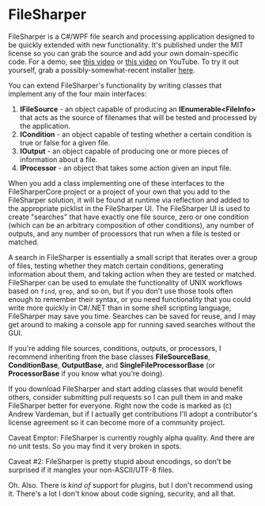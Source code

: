 # FileSharper

FileSharper is a C#/WPF file search and processing application designed to be quickly extended with new functionality.  It's published under the MIT license so you can grab the source and add your own domain-specific code.  For a demo, see [this video](https://youtu.be/fp4KZXTEaZE) or [this video](https://youtu.be/ACOryNATedE) on YouTube.  To try it out yourself, grab a possibly-somewhat-recent installer [here](http://www.flamingtortoise.com/FileSharper/).

You can extend FileSharper's functionality by writing classes that implement any of the four main interfaces:

1. **IFileSource** - an object capable of producing an **IEnumerable&lt;FileInfo&gt;** that acts as the source of filenames that will be tested and processed by the application.
2. **ICondition** - an object capable of testing whether a certain condition is true or false for a given file.
3. **IOutput** - an object capable of producing one or more pieces of information about a file.
4. **IProcessor** - an object that takes some action given an input file.

When you add a class implementing one of these interfaces to the FileSharperCore project or a project of your own that you add to the FileSharper solution, it will be found at runtime via reflection and added to the appropriate picklist in the FileSharper UI.  The FileSharper UI is used to create "searches" that have exactly one file source, zero or one condition (which can be an arbitrary composition of other conditions), any number of outputs, and any number of processors that run when a file is tested or matched.

A search in FileSharper is essentially a small script that iterates over a group of files, testing whether they match certain conditions, generating information about them, and taking action when they are tested or matched.  FileSharper can be used to emulate the functionality of UNIX workflows based on `find`, `grep`, and so on, but if you don't use those tools often enough to remember their syntax, or you need functionality that you could write more quickly in C#/.NET than in some shell scripting language, FileSharper may save you time.  Searches can be saved for reuse, and I may get around to making a console app for running saved searches without the GUI.

If you're adding file sources, conditions, outputs, or processors, I recommend inheriting from the base classes **FileSourceBase**, **ConditionBase**, **OutputBase**, and **SingleFileProcessorBase** (or **ProcessorBase** if you know what you're doing).

If you download FileSharper and start adding classes that would benefit others, consider submitting pull requests so I can pull them in and make FileSharper better for everyone.  Right now the code is marked as (c) Andrew Vardeman, but if I actually get contributions I'll adopt a contributor's license agreement so it can become more of a community project.

Caveat Emptor: FileSharper is currently roughly alpha quality.  And there are no unit tests.  So you may find it very broken in spots.

Caveat #2: FileSharper is pretty stupid about encodings, so don't be surprised if it mangles your non-ASCII/UTF-8 files.

Oh.  Also.  There is *kind of* support for plugins, but I don't recommend using it.  There's a lot I don't know about code signing, security, and all that.